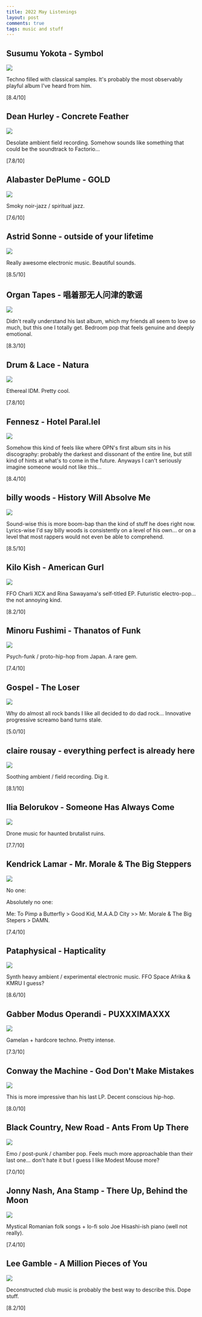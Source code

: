 ```yaml
---
title: 2022 May Listenings
layout: post
comments: true
tags: music and stuff
---
```


## Susumu Yokota - Symbol

  ![](https://f4.bcbits.com/img/a1699237270_16.jpg)

  Techno filled with classical samples. It's probably the most observably playful album I've heard from him.

  [8.4/10]

## Dean Hurley - Concrete Feather

  ![](https://f4.bcbits.com/img/a1160724861_16.jpg)

  Desolate ambient field recording. Somehow sounds like something that could be the soundtrack to Factorio...

  [7.8/10]

## Alabaster DePlume - GOLD

  ![](https://f4.bcbits.com/img/a2964482710_16.jpg)

  Smoky noir-jazz / spiritual jazz.

  [7.6/10]

## Astrid Sonne - outside of your lifetime

  ![](https://f4.bcbits.com/img/a2960452016_16.jpg)

  Really awesome electronic music. Beautiful sounds.

  [8.5/10]

## Organ Tapes - 唱着那无人问津的歌谣

  ![](https://f4.bcbits.com/img/a0064537726_16.jpg)

  Didn't really understand his last album, which my friends all seem to love so much, but this one I totally get. Bedroom pop that feels genuine and deeply emotional.

  [8.3/10]

## Drum & Lace - Natura

  ![](https://f4.bcbits.com/img/a0527733418_16.jpg)

  Ethereal IDM. Pretty cool.

  [7.8/10]

## Fennesz - Hotel Paral.lel

  ![](https://f4.bcbits.com/img/a0965009029_16.jpg)

  Somehow this kind of feels like where OPN's first album sits in his discography: probably the darkest and dissonant of the entire line, but still kind of hints at what's to come in the future. Anyways I can't seriously imagine someone would not like this...

  [8.4/10]

## billy woods - History Will Absolve Me

  ![](https://f4.bcbits.com/img/a3883781247_16.jpg)

  Sound-wise this is more boom-bap than the kind of stuff he does right now. Lyrics-wise I'd say billy woods is consistently on a level of his own... or on a level that most rappers would not even be able to comprehend.

  [8.5/10]

## Kilo Kish - American Gurl

  ![](https://i.scdn.co/image/ab67616d0000b273814ff2f53547f2930b7cb7f6)

  FFO Charli XCX and Rina Sawayama's self-titled EP. Futuristic electro-pop... the not annoying kind.

  [8.2/10]

## Minoru Fushimi - Thanatos of Funk

  ![](https://f4.bcbits.com/img/a2262826227_16.jpg)

  Psych-funk / proto-hip-hop from Japan. A rare gem.

  [7.4/10]

## Gospel - The Loser

  ![](https://f4.bcbits.com/img/a1281987747_16.jpg)

  Why do almost all rock bands I like all decided to do dad rock... Innovative progressive screamo band turns stale.

  [5.0/10]

## claire rousay - everything perfect is already here

  ![](https://f4.bcbits.com/img/a3632847398_16.jpg)

  Soothing ambient / field recording. Dig it.

  [8.1/10]

## Ilia Belorukov - Someone Has Always Come

  ![](https://f4.bcbits.com/img/a3575182657_16.jpg)

  Drone music for haunted brutalist ruins.

  [7.7/10]

## Kendrick Lamar - Mr. Morale & The Big Steppers

  ![](https://i.kfs.io/album/global/172948165,1v1/fit/500x500.jpg)

  No one:
  
  Absolutely no one:

  Me: To Pimp a Butterfly > Good Kid, M.A.A.D City >> Mr. Morale & The Big Stepers > DAMN.

  [7.4/10]

## Pataphysical - Hapticality

  ![](https://f4.bcbits.com/img/a4249288100_16.jpg)

  Synth heavy ambient / experimental electronic music. FFO Space Afrika & KMRU I guess?

  [8.6/10]

## Gabber Modus Operandi - PUXXXIMAXXX

  ![](https://f4.bcbits.com/img/a3823147522_16.jpg)

  Gamelan + hardcore techno. Pretty intense.

  [7.3/10]

## Conway the Machine - God Don't Make Mistakes

  ![](https://i.scdn.co/image/ab67616d0000b273130fad2aec1c9c9763968d97)

  This is more impressive than his last LP. Decent conscious hip-hop.

  [8.0/10]

## Black Country, New Road - Ants From Up There

  ![](https://f4.bcbits.com/img/a3874459819_16.jpg)

  Emo / post-punk / chamber pop. Feels much more approachable than their last one... don't hate it but I guess I like Modest Mouse more?

  [7.0/10]

## Jonny Nash, Ana Stamp - There Up, Behind the Moon

  ![](https://f4.bcbits.com/img/a2456182175_16.jpg)

  Mystical Romanian folk songs + lo-fi solo Joe Hisashi-ish piano (well not really).

  [7.4/10]

## Lee Gamble - A Million Pieces of You

  ![](https://f4.bcbits.com/img/a1675491030_16.jpg)

  Deconstructed club music is probably the best way to describe this. Dope stuff.

  [8.2/10]
